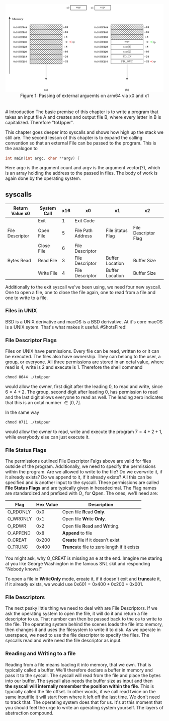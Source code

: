 <div align="center">
  <img src="./.assets/2025-04-03_Marek_Schiffer_arm64_Calling_External.png" alt="External Calling x86_64" width="700">

  <div align="center">
    <figcaption> Figure 1: Passing of external arguemts on arm64 via x0 and x1</figcaption>
  </div>
  <br> <br>
</div>
# Introduction
The basic premise of this chapter is to write a program that
takes an input file A  and creates and output file B, where every letter 
in B is capitalized. Therefore "toUpper".  

This chapter goes deeper into syscalls and shows how high up the stack we still are.
The second lesson of this chapter is to expand the calling convention so that an external
File can be passed to the program. This is the analogon to 
```c
int main(int argc, char **argv) {
```
Here argc is the argument count and argv is the argument vector(?), which is an array
holding the address to the passed in files. The body of work is again done by the operating
system.

## syscalls
| Return Value x0   | System Call   | x16  | x0                | x1               | x2                   |
|-------------------|---------------|------|-------------------|------------------|----------------------|
|                   | Exit          |  1   | Exit Code         |                  |                      |
| File Descriptor   | Open File     |  5   | File Path Address | File Status Flag | File Descriptor Flag |
|                   | Close File    |  6   | File Descriptor   |                  |                      |
| Bytes Read        | Read File     |  3   | File Descriptor   | Buffer Location  | Buffer Size          |
|                   | Write File    |  4   | File Descriptor   | Buffer Location  | Buffer Size          |

Additionally to the exit syscall we've been using, we need four new syscall. One to open
a file, one to close the file again, one to read from a file and one to write to a file.

### Files in UNIX
BSD is a UNIX derivative and macOS is a BSD derivative. At it's core macOS is a UNIX sytem.
That's what makes it useful. \#ShotsFired!  

### File Descriptor Flags
Files on UNIX have permissions. Every file can be read, written to or it can be executed.
The files also have ownership. They can belong to the user, a group, or everyone. 
All three permissions are stored in an octal value, where read is 4, write is 2
and execute is 1. Therefore the shell command 
```
chmod 0644 ./toUpper
```
would allow the owner, first digit after the leading 0, to read and write, since
$6 = 4 + 2$. The group, second digit after leading 0, has permission to read and the last
digit allows everyone to read as well. The leading zero indicates that this is an octal number
$\in [0,7]$.

In the same way 
```
chmod 0711 ./toUpper
```
would allow the owner to read, write and execute the program $7 = 4 + 2 + 1$, while everybody else can just execute it.

### File Status Flags
The permissions outlined File Descriptor Falgs above are valid for files outside of the program. 
Additionally, we need to specify the permissions within the program. Are we allowed to write to the file? 
Do we overwrite it, if it already exists? Do we append to it, if it already exists? All this can be 
specified and is another input to the syscall. These permissions are called **File Status Flags** and are 
typically given in hexadecimal.  The Flag names are standardized and prefixed with O\_ for **O**pen.
The ones, we'll need are:

| Flag       | Hex Value | Description                                      |
|------------|-----------|--------------------------------------------------|
| O_RDONLY   | 0x0       | Open file **R**ead **Only**.                     |
| O_WRONLY   | 0x1       | Open file **Wr**ite **Only**.                    |
| O_RDWR     | 0x2       | Open file **R**ea**d** and **Wr**iting.          |
| O_APPEND   | 0x8       | **Append** to file                               |
| O_CREAT    | 0x200     | **Creat**e file if it doesn't exist              |
| O_TRUNC    | 0x400     | **Trunc**ate file to zero length if it exists    |

You might ask, why O\_CREAT is missing an e at the end. Imagine me staring at
you like George Washington in the famous SNL skit and responding "Nobody knows!"

To open a file in **W**rite**Only** mode, **c**reate it, if it doesn't exit and
**trunc**ate it, if it already exists, we would use $\text{0x601} = \text{0x400} + \text{0x200} + \text{0x001}$.

### File Descriptors
The next pesky little thing we need to deal with are File Descriptors. If we ask the operating system
to open the file, it will do it and return a file descriptor to us. That number can then be passed back
to the os to write to the file. The operating system behind the scenes loads the file into memory, 
then changes it and uses the filesystem to write it to disk. As we operate in userspace, we need to
use the file descriptor to specify the files. The syscalls read and write need the file descriptor as 
input.  

### Reading and Writing to a file
Reading from a file means loading it into memory, that we own. That is typically called a buffer. We'll
therefore declare a buffer in memory and pass it to the syscall. The syscall will read from the file
and place the bytes into our buffer. The syscall also needs the buffer size as input and then  
**the syscall will internally remember the position within the file**. This is typcially called the 
file offset. In other words, if we call read twice on the same inputfile it will start from where it left 
off the last time. We don't need to track that. The operating system does that for us. It's at this moment 
that you should feel the urge to write an operating system yourself. The layers of abstraction compound.

